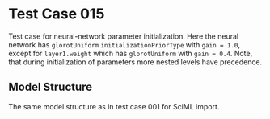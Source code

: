 # Test Case 015

Test case for neural-network parameter initialization. Here the neural network has `glorotUniform` `initializationPriorType` with `gain = 1.0`, except for `layer1.weight` which has `glorotUniform` with `gain = 0.4`. Note, that during initialization of parameters more nested levels have precedence.

## Model Structure

The same model structure as in test case 001 for SciML import.
